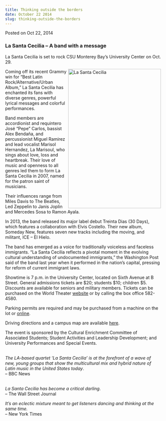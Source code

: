 ```yaml
---
title: Thinking outside the borders
date: October 22 2014
slug: thinking-outside-the-borders
---
```





<span class="date">Posted on Oct 22, 2014    </span>
<h3>La Santa Cecilia &#x2013; A band with a message</h3>
<p>La Santa Cecilia is set to rock CSU Monterey Bay&#x2019;s University
Center on Oct. 29.</p>
<p><img alt="La Santa Cecilia" src="http://news.csumb.edu/sites/default/files/65/attachments/news/images/la_santa_cecilia.jpg" style="width:300px; height:450px; float:right">Coming off its
recent Grammy win for &#x201C;Best Latin Rock/Alternative/Urban Album,&#x201D; La
Santa Cecilia has enchanted its fans with diverse genres, powerful
lyrical messages and colorful performances.</img></p>
<p>Band members are accordionist and requintero Jos&#xE9; &#x201C;Pepe&#x201D; Carlos,
bassist Alex Benda&#xF1;a, and percussionist Miguel Ramirez and lead
vocalist Marisol Hernandez, La Marisoul, who sings about love, loss
and heartbreak. Their love of music and openness to all genres led
them to form La Santa Cecilia in 2007, named for the patron saint
of musicians.</p>
<p>Their influences range from Miles Davis to The Beatles, Led
Zeppelin to Janis Joplin and Mercedes Sosa to Ramon Ayala.</p>
<p>In 2013, the band released its major label debut Treinta Dias
(30 Days), which features a collaboration with Elvis Costello.
Their new album, Someday New, features seven new tracks including
the moving, and militant, ICE &#x2013; El Hielo.</p>
<p>The band has emerged as a voice for traditionally voiceless and
faceless immigrants. &#x201C;La Santa Cecilia reflects a pivotal moment in
the evolving cultural understanding of undocumented immigrants,&#x201D;
the Washington Post said of the band last year when it performed in
the nation&#x2019;s capital, pressing for reform of current immigrant
laws.</p>
<p>Showtime is 7 p.m. in the University Center, located on Sixth
Avenue at B Street. General admissions tickets are $20; students
$10; children $5. Discounts are available for seniors and military
members. Tickets can be purchased on the World Theater <a href="http://worldtheater.csumb.edu" rel="nofollow">website</a>&#xA0;or
by calling the box office 582-4580.</p>
<p>Parking permits are required and may be purchased from a machine
on the lot or <a href="http://parking.csumb.edu/buy-permit" rel="nofollow">online</a>.</p>
<p>Driving directions and a campus map are available <a href="http://csumb.edu/maps" rel="nofollow">here</a>.</p>
<p>The event is sponsored by the Cultural Enrichment Committee of
Associated Students; Student Activities and Leadership Development;
and University Performances and Special Events.</p>
<p><br>
<em>The LA-based quartet &#x2018;La Santa Cecilia&#x2019; is at the forefront of
a wave of new, young groups that show the multicultural mix and
hybrid nature of Latin music in the United States today</em>.<br>
&#x2013; BBC News</br></br></p>
<p><em>La Santa Cecilia has become a critical darling</em>.<br>
&#x2013; The Wall Street Journal</br></p>
<p><em>It&#x2019;s an eclectic mixture meant to get listeners dancing and
thinking at the same time.</em><br>
&#x2013; New York Times</br></p>
<p><br>
&#xA0;</br></p>

